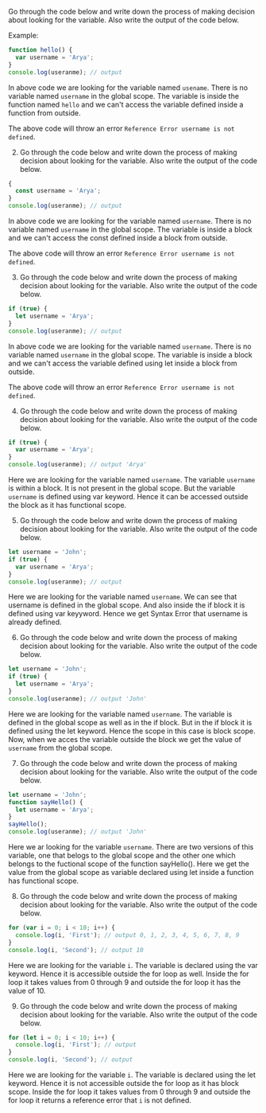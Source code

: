 Go through the code below and write down the process of making decision about looking for the variable. Also write the output of the code below.

Example:

```js
function hello() {
  var username = 'Arya';
}
console.log(useranme); // output
```

In above code we are looking for the variable named `usename`. There is no variable named `username` in the global scope. The variable is inside the function named `hello` and we can't access the variable defined inside a function from outside.

The above code will throw an error `Reference Error username is not defined`.

2. Go through the code below and write down the process of making decision about looking for the variable. Also write the output of the code below.

```js
{
  const username = 'Arya';
}
console.log(useranme); // output
```

In above code we are looking for the variable named `username`. There is no variable named `username` in the global scope. The variable is inside a block and we can't access the const  defined inside a block from outside.

The above code will throw an error `Reference Error username is not defined`.

3. Go through the code below and write down the process of making decision about looking for the variable. Also write the output of the code below.

```js
if (true) {
  let username = 'Arya';
}
console.log(useranme); // output
```

In above code we are looking for the variable named `username`. There is no variable named `username` in the global scope. The variable is inside a block and we can't access the  variable defined using let inside a block from outside.

The above code will throw an error `Reference Error username is not defined`.

4. Go through the code below and write down the process of making decision about looking for the variable. Also write the output of the code below.

```js
if (true) {
  var username = 'Arya';
}
console.log(useranme); // output 'Arya'
```
Here we are looking for the variable named `username`. The variable `username` is within a block. It is not present in the global scope. But the variable 
`username` is defined using var keyword. Hence it can be accessed outside the block as it has functional scope.

5. Go through the code below and write down the process of making decision about looking for the variable. Also write the output of the code below.

```js
let username = 'John';
if (true) {
  var username = 'Arya';
}
console.log(useranme); // output
```
Here we are looking for the variable named `username`. We can see that username is defined in the global scope. And also inside the if block it is defined using var keyyword. Hence we get Syntax Error that username is already defined.

6. Go through the code below and write down the process of making decision about looking for the variable. Also write the output of the code below.

```js
let username = 'John';
if (true) {
  let username = 'Arya';
}
console.log(useranme); // output 'John'
```
Here we are looking for the variable named `username`. The variable is defined in the global scope as well as in the if block. But in the if block it is defined using the let keyword. Hence the scope in this case is block scope. Now, when we acces the variable outside the block we get the value of `username` from the global scope.

7. Go through the code below and write down the process of making decision about looking for the variable. Also write the output of the code below.

```js
let username = 'John';
function sayHello() {
  let username = 'Arya';
}
sayHello();
console.log(useranme); // output 'John'
```
Here we ar looking for the variable `username`. There are two versions of this variable, one that belogs to the global scope and the other one which belongs to the fuctional scope of the function sayHello(). Here we get the value from the global scope as variable declared using let inside a function has functional scope.

8. Go through the code below and write down the process of making decision about looking for the variable. Also write the output of the code below.

```js
for (var i = 0; i < 10; i++) {
  console.log(i, 'First'); // output 0, 1, 2, 3, 4, 5, 6, 7, 8, 9
}
console.log(i, 'Second'); // output 10
```
Here we are looking for the variable `i`. The variable is declared using the var keyword. Hence it is accessible outside the for loop as well.
Inside the for loop it takes values from 0 through 9 and outside the for loop it has the value of 10.

9. Go through the code below and write down the process of making decision about looking for the variable. Also write the output of the code below.

```js
for (let i = 0; i < 10; i++) {
  console.log(i, 'First'); // output
}
console.log(i, 'Second'); // output
```
Here we are looking for the variable `i`. The variable is declared using the let keyword. Hence it is not accessible outside the for loop as it has block scope.
Inside the for loop it takes values from 0 through 9 and outside the for loop it returns a reference error that `i` is not defined.